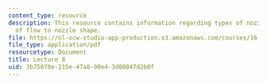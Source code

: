 ```yaml
---
content_type: resource
description: This resource contains information regarding types of nozzles; connection
  of flow to nozzle shape.
file: https://ol-ocw-studio-app-production.s3.amazonaws.com/courses/16-50-introduction-to-propulsion-systems-spring-2012/3b75070e215e47a890e43d88047d2b0f_MIT16_50S12_lec8.pdf
file_type: application/pdf
resourcetype: Document
title: Lecture 8
uid: 3b75070e-215e-47a8-90e4-3d88047d2b0f
---
```

